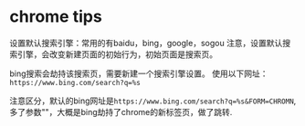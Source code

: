 # chrome tips


设置默认搜索引擎：常用的有baidu，bing，google，sogou
注意，设置默认搜索引擎，会改变新建页面的初始行为，初始页面是搜索页。

bing搜索会劫持该搜索页，需要新建一个搜索引擎设置。
使用以下网址：
`https://www.bing.com/search?q=%s`

注意区分，默认的bing网址是`https://www.bing.com/search?q=%s&FORM=CHROMN`,多了参数""，大概是bing劫持了chrome的新标签页，做了跳转.